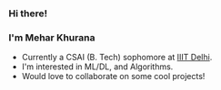 ### Hi there!
### I'm Mehar Khurana

- Currently a CSAI (B. Tech) sophomore at [IIIT Delhi](https://github.com/IIIT-Delhi).
- I'm interested in ML/DL, and Algorithms.
- Would love to collaborate on some cool projects!


<!--
**meharkhurana03/meharkhurana03** is a ✨ _special_ ✨ repository because its `README.md` (this file) appears on your GitHub profile.

Here are some ideas to get you started:

- 🔭 I’m currently working on ...
- 🌱 I’m currently learning ...
- 👯 I’m looking to collaborate on ...
- 🤔 I’m looking for help with ...
- 💬 Ask me about ...
- 📫 How to reach me: ...
- 😄 Pronouns: ...
- ⚡ Fun fact: ...
-->
